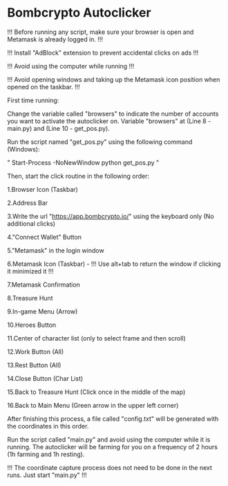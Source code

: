 # Bombcrypto Autoclicker

!!! Before running any script, make sure your browser is open and Metamask is already logged in. !!!

!!! Install "AdBlock" extension to prevent accidental clicks on ads !!!

!!! Avoid using the computer while running !!!

!!! Avoid opening windows and taking up the Metamask icon position when opened on the taskbar. !!!


First time running:

Change the variable called "browsers" to indicate the number of accounts you want to activate the autoclicker on.
Variable "browsers" at (Line 8 - main.py) and (Line 10 - get_pos.py).

Run the script named "get_pos.py" using the following command (Windows):

" Start-Process -NoNewWindow python get_pos.py "

Then, start the click routine in the following order:

1.Browser Icon (Taskbar)

2.Address Bar

3.Write the url "https://app.bombcrypto.io/" using the keyboard only (No additional clicks)

4."Connect Wallet" Button

5."Metamask" in the login window

6.Metamask Icon (Taskbar) - !!! Use alt+tab to return the window if clicking it minimized it !!!

7.Metamask Confirmation

8.Treasure Hunt

9.In-game Menu (Arrow)

10.Heroes Button

11.Center of character list (only to select frame and then scroll)

12.Work Button (All)

13.Rest Button (All)

14.Close Button (Char List)

15.Back to Treasure Hunt (Click once in the middle of the map)

16.Back to Main Menu (Green arrow in the upper left corner)


After finishing this process, a file called "config.txt" will be generated with the coordinates in this order.

Run the script called "main.py" and avoid using the computer while it is running. The autoclicker will be farming for you on a frequency of 2 hours (1h farming and 1h resting).

!!! The coordinate capture process does not need to be done in the next runs. Just start "main.py" !!!
